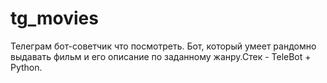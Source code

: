# tg_movies
Телеграм бот-cоветчик что посмотреть. 
Бот, который умеет рандомно выдавать фильм и его описание по заданному жанру.Стек - TeleBot + Python.
